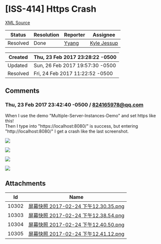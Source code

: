 # [ISS-414] Https Crash

[XML Source](../xml/ISS-414.xml)
<p></p>





Status|Resolution|Reporter|Assignee
------|----------|--------|--------
Resolved|Done|[Yyang](824165978@qq.com)|[Kyle Jessup]($kjessup)





Created|Thu, 23 Feb 2017 23:28:22 -0500
-------|--------------
Updated|Sun, 26 Feb 2017 19:57:30 -0500
Resolved|Fri, 24 Feb 2017 11:22:52 -0500


## Comments




### Thu, 23 Feb 2017 23:42:40 -0500 / 824165978@qq.com 

<p><p>When I use the demo "Multiple-Server-Instances-Demo" and set https like this!<br/>
Then I type into "https://localhost:8080/" is success, but entering "http://localhost:8080/" I get a crash like the last screenshot.</p>

<p><span class="image-wrap" style=""><a id="10302_thumb" href="http://jira.perfect.org:8080/secure/attachment/10302/10302_%E5%B1%8F%E5%B9%95%E5%BF%AB%E7%85%A7+2017-02-24+%E4%B8%8B%E5%8D%8812.30.35.png" title="屏幕快照 2017-02-24 下午12.30.35.png" file-preview-type="image" file-preview-id="10302" file-preview-title="屏幕快照 2017-02-24 下午12.30.35.png"><img src="http://jira.perfect.org:8080/secure/thumbnail/10302/_thumb_10302.png" style="border: 0px solid black" /></a></span></p>

<p><span class="image-wrap" style=""><a id="10303_thumb" href="http://jira.perfect.org:8080/secure/attachment/10303/10303_%E5%B1%8F%E5%B9%95%E5%BF%AB%E7%85%A7+2017-02-24+%E4%B8%8B%E5%8D%8812.38.54.png" title="屏幕快照 2017-02-24 下午12.38.54.png" file-preview-type="image" file-preview-id="10303" file-preview-title="屏幕快照 2017-02-24 下午12.38.54.png"><img src="http://jira.perfect.org:8080/secure/thumbnail/10303/_thumb_10303.png" style="border: 0px solid black" /></a></span></p>

<p><span class="image-wrap" style=""><a id="10304_thumb" href="http://jira.perfect.org:8080/secure/attachment/10304/10304_%E5%B1%8F%E5%B9%95%E5%BF%AB%E7%85%A7+2017-02-24+%E4%B8%8B%E5%8D%8812.40.50.png" title="屏幕快照 2017-02-24 下午12.40.50.png" file-preview-type="image" file-preview-id="10304" file-preview-title="屏幕快照 2017-02-24 下午12.40.50.png"><img src="http://jira.perfect.org:8080/secure/thumbnail/10304/_thumb_10304.png" style="border: 0px solid black" /></a></span></p>

<p><span class="image-wrap" style=""><a id="10305_thumb" href="http://jira.perfect.org:8080/secure/attachment/10305/10305_%E5%B1%8F%E5%B9%95%E5%BF%AB%E7%85%A7+2017-02-24+%E4%B8%8B%E5%8D%8812.41.12.png" title="屏幕快照 2017-02-24 下午12.41.12.png" file-preview-type="image" file-preview-id="10305" file-preview-title="屏幕快照 2017-02-24 下午12.41.12.png"><img src="http://jira.perfect.org:8080/secure/thumbnail/10305/_thumb_10305.png" style="border: 0px solid black" /></a></span></p></p>

## Attachments





Id|Name
------|------------
10302|[屏幕快照 2017-02-24 下午12.30.35.png](../attachment/10302/%E5%B1%8F%E5%B9%95%E5%BF%AB%E7%85%A7+2017-02-24+%E4%B8%8B%E5%8D%8812.30.35.png)
10303|[屏幕快照 2017-02-24 下午12.38.54.png](../attachment/10303/%E5%B1%8F%E5%B9%95%E5%BF%AB%E7%85%A7+2017-02-24+%E4%B8%8B%E5%8D%8812.38.54.png)
10304|[屏幕快照 2017-02-24 下午12.40.50.png](../attachment/10304/%E5%B1%8F%E5%B9%95%E5%BF%AB%E7%85%A7+2017-02-24+%E4%B8%8B%E5%8D%8812.40.50.png)
10305|[屏幕快照 2017-02-24 下午12.41.12.png](../attachment/10305/%E5%B1%8F%E5%B9%95%E5%BF%AB%E7%85%A7+2017-02-24+%E4%B8%8B%E5%8D%8812.41.12.png)

